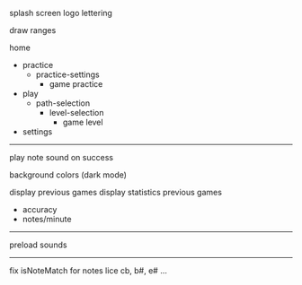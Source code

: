 splash screen
logo
lettering

draw ranges

home
- practice
  - practice-settings
    - game practice
- play
  - path-selection
    - level-selection
      - game level
- settings


-------------------

play note sound on success

background colors (dark mode)

display previous games
display statistics previous games
  - accuracy
  - notes/minute



----------------------------

preload sounds

----------------------------

fix isNoteMatch for notes lice cb, b#, e# ...